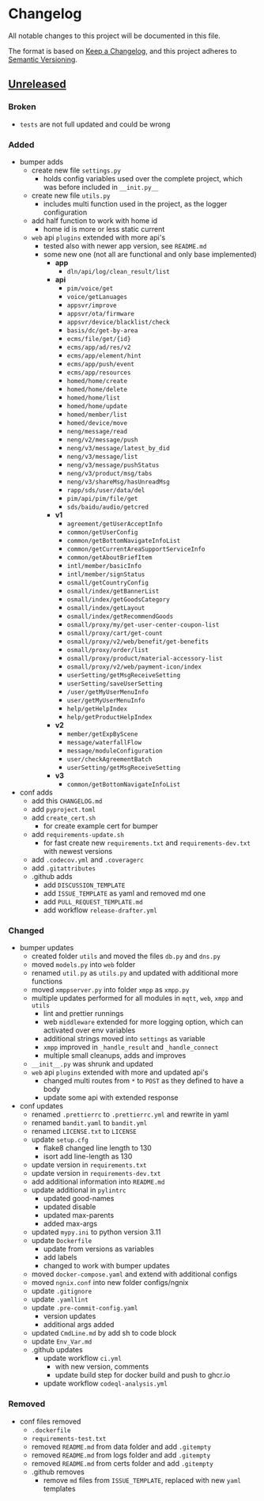 # Changelog

All notable changes to this project will be documented in this file.

The format is based on [Keep a Changelog](https://keepachangelog.com/en/1.0.0/),
and this project adheres to [Semantic Versioning](https://semver.org/spec/v2.0.0.html).

## [Unreleased]

### Broken

- `tests` are not full updated and could be wrong

### Added

- bumper adds
  - create new file `settings.py`
    - holds config variables used over the complete project, which was before included in `__init.py__`
  - create new file `utils.py`
    - includes multi function used in the project, as the logger configuration
  - add half function to work with home id
    - home id is more or less static current
  - `web` api `plugins` extended with more api's
    - tested also with newer app version, see `README.md`
    - some new one (not all are functional and only base implemented)
      - **app**
        - `dln/api/log/clean_result/list`
      - **api**
        - `pim/voice/get`
        - `voice/getLanuages`
        - `appsvr/improve`
        - `appsvr/ota/firmware`
        - `appsvr/device/blacklist/check`
        - `basis/dc/get-by-area`
        - `ecms/file/get/{id}`
        - `ecms/app/ad/res/v2`
        - `ecms/app/element/hint`
        - `ecms/app/push/event`
        - `ecms/app/resources`
        - `homed/home/create`
        - `homed/home/delete`
        - `homed/home/list`
        - `homed/home/update`
        - `homed/member/list`
        - `homed/device/move`
        - `neng/message/read`
        - `neng/v2/message/push`
        - `neng/v3/message/latest_by_did`
        - `neng/v3/message/list`
        - `neng/v3/message/pushStatus`
        - `neng/v3/product/msg/tabs`
        - `neng/v3/shareMsg/hasUnreadMsg`
        - `rapp/sds/user/data/del`
        - `pim/api/pim/file/get`
        - `sds/baidu/audio/getcred`
      - **v1**
        - `agreement/getUserAcceptInfo`
        - `common/getUserConfig`
        - `common/getBottomNavigateInfoList`
        - `common/getCurrentAreaSupportServiceInfo`
        - `common/getAboutBriefItem`
        - `intl/member/basicInfo`
        - `intl/member/signStatus`
        - `osmall/getCountryConfig`
        - `osmall/index/getBannerList`
        - `osmall/index/getGoodsCategory`
        - `osmall/index/getLayout`
        - `osmall/index/getRecommendGoods`
        - `osmall/proxy/my/get-user-center-coupon-list`
        - `osmall/proxy/cart/get-count`
        - `osmall/proxy/v2/web/benefit/get-benefits`
        - `osmall/proxy/order/list`
        - `osmall/proxy/product/material-accessory-list`
        - `osmall/proxy/v2/web/payment-icon/index`
        - `userSetting/getMsgReceiveSetting`
        - `userSetting/saveUserSetting`
        - `/user/getMyUserMenuInfo`
        - `user/getMyUserMenuInfo`
        - `help/getHelpIndex`
        - `help/getProductHelpIndex`
      - **v2**
        - `member/getExpByScene`
        - `message/waterfallFlow`
        - `message/moduleConfiguration`
        - `user/checkAgreementBatch`
        - `userSetting/getMsgReceiveSetting`
      - **v3**
        - `common/getBottomNavigateInfoList`
- conf adds
  - add this `CHANGELOG.md`
  - add `pyproject.toml`
  - add `create_cert.sh`
    - for create example cert for bumper
  - add `requirements-update.sh`
    - for fast create new `requirements.txt` and `requirements-dev.txt` with newest versions
  - add `.codecov.yml` and `.coveragerc`
  - add `.gitattributes`
  - .github adds
    - add `DISCUSSION_TEMPLATE`
    - add `ISSUE_TEMPLATE` as yaml and removed md one
    - add `PULL_REQUEST_TEMPLATE.md`
    - add workflow `release-drafter.yml`

### Changed

- bumper updates
  - created folder `utils` and moved the files `db.py` and `dns.py`
  - moved `models.py` into `web` folder
  - renamed `util.py` as `utils.py` and updated with additional more functions
  - moved `xmppserver.py` into folder `xmpp` as `xmpp.py`
  - multiple updates performed for all modules in `mqtt`, `web`, `xmpp` and `utils`
    - lint and prettier runnings
    - web `middleware` extended for more logging option, which can activated over env variables
    - additional strings moved into `settings` as variable
    - `xmpp` improved in `_handle_result` and `_handle_connect`
    - multiple small cleanups, adds and improves
  - `__init__.py` was shrunk and updated
  - `web` api `plugins` extended with more and updated api's
    - changed multi routes from `*` to `POST` as they defined to have a body
    - update some api with extended response
- conf updates
  - renamed `.prettierrc` to `.prettierrc.yml` and rewrite in yaml
  - renamed `bandit.yaml` to `bandit.yml`
  - renamed `LICENSE.txt` to `LICENSE`
  - update `setup.cfg`
    - flake8 changed line length to 130
    - isort add line-length as 130
  - update version in `requirements.txt`
  - update version in `requirements-dev.txt`
  - add additional information into `README.md`
  - update additional in `pylintrc`
    - updated good-names
    - updated disable
    - updated max-parents
    - added max-args
  - updated `mypy.ini` to python version 3.11
  - update `Dockerfile`
    - update from versions as variables
    - add labels
    - changed to work with bumper updates
  - moved `docker-compose.yaml` and extend with additional configs
  - moved `ngnix.conf` into new folder configs/ngnix
  - update `.gitignore`
  - update `.yamllint`
  - update `.pre-commit-config.yaml`
    - version updates
    - additional args added
  - updated `CmdLine.md` by add sh to code block
  - update `Env_Var.md`
  - .github updates
    - update workflow `ci.yml`
      - with new version, comments
      - update build step for docker build and push to ghcr.io
    - update workflow `codeql-analysis.yml`

### Removed

- conf files removed
  - `.dockerfile`
  - `requirements-test.txt`
  - removed `README.md` from data folder and add `.gitempty`
  - removed `README.md` from logs folder and add `.gitempty`
  - removed `README.md` from certs folder and add `.gitempty`
  - .github removes
    - remove `md` files from `ISSUE_TEMPLATE`, replaced with new `yaml` templates

[unreleased]: https://github.com/edenhaus/bumper/compare/dev...MVladislav:bumper:dev

